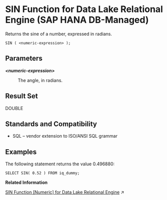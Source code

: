 <!-- loio41f4aed677bc4981bfab2a667390fe1a -->

# SIN Function for Data Lake Relational Engine \(SAP HANA DB-Managed\)

Returns the sine of a number, expressed in radians.



```
SIN ( <numeric-expression> );
```



<a name="loio41f4aed677bc4981bfab2a667390fe1a__section_gkb_my5_vrb"/>

## Parameters


<dl>
<dt><b>

*<numeric-expression\>*

</b></dt>
<dd>

The angle, in radians.



</dd>
</dl>



<a name="loio41f4aed677bc4981bfab2a667390fe1a__section_nt4_my5_vrb"/>

## Result Set

DOUBLE



<a name="loio41f4aed677bc4981bfab2a667390fe1a__section_d4x_my5_vrb"/>

## Standards and Compatibility

-   SQL – vendor extension to ISO/ANSI SQL grammar



<a name="loio41f4aed677bc4981bfab2a667390fe1a__section_sfl_ny5_vrb"/>

## Examples

The following statement returns the value 0.496880:

```
SELECT SIN( 0.52 ) FROM iq_dummy;
```

**Related Information**  


[SIN Function \[Numeric\] for Data Lake Relational Engine](https://help.sap.com/viewer/19b3964099384f178ad08f2d348232a9/2024_3_QRC/en-US/a57fd70a84f21015a70cd54791443340.html "Returns the sine of a number, expressed in radians.") :arrow_upper_right:

